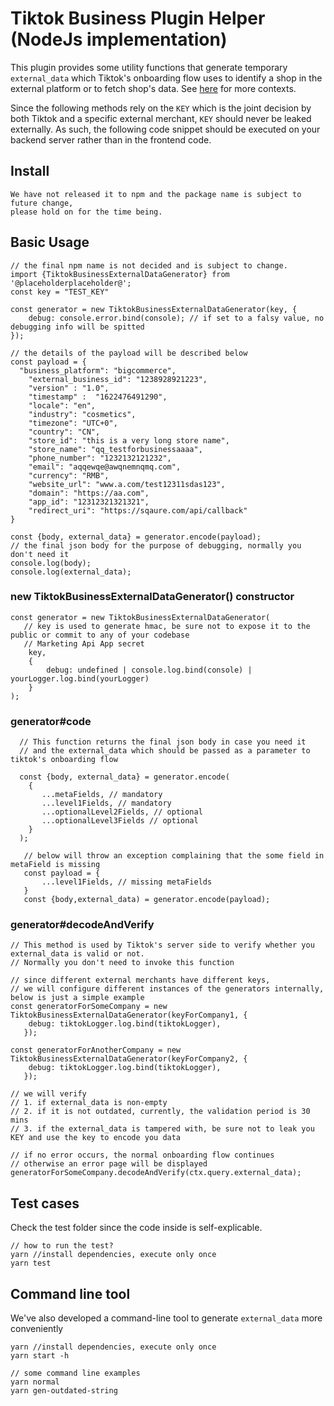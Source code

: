 # Tiktok Business Plugin Helper (NodeJs implementation)

This plugin provides some utility functions that generate
temporary `external_data` which Tiktok's onboarding flow uses to identify a shop in the external platform or to fetch
shop's data. See [here](./README.md) for more contexts.

Since the following methods rely on the `KEY` which is the joint decision by both Tiktok and a specific external merchant,
`KEY` should never be leaked externally. As such, the following code snippet should be executed on your backend server rather than in the frontend code.

## Install
```
We have not released it to npm and the package name is subject to future change,
please hold on for the time being.
```
## Basic Usage
```
// the final npm name is not decided and is subject to change. 
import {TiktokBusinessExternalDataGenerator} from '@placeholderplaceholder@';
const key = "TEST_KEY"

const generator = new TiktokBusinessExternalDataGenerator(key, {
    debug: console.error.bind(console); // if set to a falsy value, no debugging info will be spitted
});

// the details of the payload will be described below
const payload = {
  "business_platform": "bigcommerce",
    "external_business_id": "1238928921223",
    "version" : "1.0",
    "timestamp" :  "1622476491290",
    "locale": "en",
    "industry": "cosmetics",
    "timezone": "UTC+0",
    "country": "CN",
    "store_id": "this is a very long store name",
    "store_name": "qq_testforbusinessaaaa",
    "phone_number": "1232132121232",
    "email": "aqqewqe@awqnemnqmq.com",
    "currency": "RMB",
    "website_url": "www.a.com/test12311sdas123",
    "domain": "https://aa.com",
    "app_id": "12312321321321",
    "redirect_uri": "https://sqaure.com/api/callback"
}

const {body, external_data} = generator.encode(payload);
// the final json body for the purpose of debugging, normally you don't need it
console.log(body);
console.log(external_data);
```


### new TiktokBusinessExternalDataGenerator() constructor
```
const generator = new TiktokBusinessExternalDataGenerator(
   // key is used to generate hmac, be sure not to expose it to the public or commit to any of your codebase
   // Marketing Api App secret
    key,
    {
        debug: undefined | console.log.bind(console) | yourLogger.log.bind(yourLogger)
    }
);
```

### generator#code
```
  // This function returns the final json body in case you need it
  // and the external_data which should be passed as a parameter to tiktok's onboarding flow

  const {body, external_data} = generator.encode(
    {
       ...metaFields, // mandatory
       ...level1Fields, // mandatory
       ...optionalLevel2Fields, // optional
       ...optionalLevel3Fields // optional
    }
  );

   // below will throw an exception complaining that the some field in metaField is missing
   const payload = {
       ...level1Fields, // missing metaFields
   }
   const {body,external_data) = generator.encode(payload);

```

### generator#decodeAndVerify
```
// This method is used by Tiktok's server side to verify whether you external_data is valid or not.
// Normally you don't need to invoke this function

// since different external merchants have different keys,
// we will configure different instances of the generators internally, below is just a simple example
const generatorForSomeCompany = new TiktokBusinessExternalDataGenerator(keyForCompany1, {
    debug: tiktokLogger.log.bind(tiktokLogger),
   });

const generatorForAnotherCompany = new TiktokBusinessExternalDataGenerator(keyForCompany2, {
    debug: tiktokLogger.log.bind(tiktokLogger),
   });

// we will verify
// 1. if external_data is non-empty
// 2. if it is not outdated, currently, the validation period is 30 mins
// 3. if the external_data is tampered with, be sure not to leak you KEY and use the key to encode you data

// if no error occurs, the normal onboarding flow continues
// otherwise an error page will be displayed
generatorForSomeCompany.decodeAndVerify(ctx.query.external_data);
```

## Test cases
Check the test folder since the code inside is self-explicable.
```
// how to run the test?
yarn //install dependencies, execute only once
yarn test
```

## Command line tool
We've also developed a command-line tool to generate `external_data` more conveniently
```
yarn //install dependencies, execute only once
yarn start -h

// some command line examples
yarn normal
yarn gen-outdated-string
```
